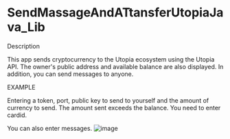 # SendMassageAndATtansferUtopiaJava_Lib

Description

This app sends cryptocurrency to the Utopia ecosystem using the Utopia API. The owner's public address and available balance are also displayed. In addition, you can send messages to anyone.

EXAMPLE

Entering a token, port, public key to send to yourself and the amount of currency to send. The amount sent exceeds the balance. You need to enter cardid.

You can also enter messages.
![image](https://user-images.githubusercontent.com/77910713/120113705-57558b80-c184-11eb-8d57-ac72a8264195.png)
